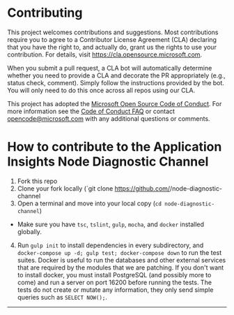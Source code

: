 # Contributing

This project welcomes contributions and suggestions. Most contributions require you to agree to a
Contributor License Agreement (CLA) declaring that you have the right to, and actually do, grant us
the rights to use your contribution. For details, visit https://cla.opensource.microsoft.com.

When you submit a pull request, a CLA bot will automatically determine whether you need to provide
a CLA and decorate the PR appropriately (e.g., status check, comment). Simply follow the instructions
provided by the bot. You will only need to do this once across all repos using our CLA.

This project has adopted the [Microsoft Open Source Code of Conduct](https://opensource.microsoft.com/codeofconduct/).
For more information see the [Code of Conduct FAQ](https://opensource.microsoft.com/codeofconduct/faq/) or
contact [opencode@microsoft.com](mailto:opencode@microsoft.com) with any additional questions or comments.

# How to contribute to the Application Insights Node Diagnostic Channel

1. Fork this repo
2. Clone your fork locally (`git clone https://github.com/<youruser>/node-diagnostic-channel
3. Open a terminal and move into your local copy (`cd node-diagnostic-channel`)
* Make sure you have `tsc`, `tslint`, `gulp`, `mocha`, and `docker` installed globally.
4. Run `gulp init` to install dependencies in every subdirectory, and 
`docker-compose up -d; gulp test; docker-compose down` to run the test suites. Docker
is useful to run the databases and other external services that are required by the
modules that we are patching. If you don't want to install docker, you must install
PostgreSQL (and possibly more to come) and run a server on port 16200 before running
the tests. The tests do not create or mutate any information, they only send simple
queries such as `SELECT NOW();`.
---